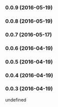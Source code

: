 ### 0.0.9 (2016-05-19)


### 0.0.8 (2016-05-19)


### 0.0.7 (2016-05-17)


### 0.0.6 (2016-04-19)


### 0.0.5 (2016-04-19)


### 0.0.4 (2016-04-19)


### 0.0.3 (2016-04-19)


undefined